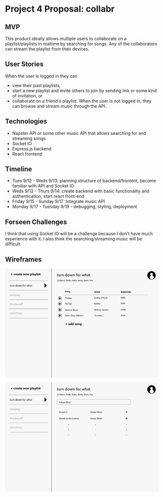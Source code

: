 # Project 4 Proposal: collabr

## MVP
This product ideally allows multiple users to collaborate on a playlist/playlists in realtime by searching for songs. Any of the collaborators can stream the playlist from their devices.


## User Stories
When the user is logged in they can 
- view their past playlists,
- start a new playlist and invite others to join by sending link or some kind of invitation, or
- collaborate on a friend's playlist.
When the user is not logged in, they can browse and stream music through the API.


## Technologies
- Napster API or some other music API that allows searching for and streaming songs
- Socket IO
- Express.js backend
- React frontend


## Timeline
- Tues 9/12 - Weds 9/13: planning structure of backend/frontent, become familiar with API and Socket IO
- Weds 9/13 - Thurs 9/14: create backend with basic functionality and authentication, start react front-end
- Friday 9/15 - Sunday 9/17 :Integrate music API
- Monday 9/17 - Tuesday 9/19 - debugging, styling, deployment

## Forseen Challenges
I think that using Socket IO will be a challenge because I don't have much experience with it. I also think the searching/streaming music will be difficult.  

## Wireframes

![wireframe](https://github.com/jlgraves3/Project-4-Proposal/blob/master/Desktop%20HD.png?raw=true)

![wireframe](https://github.com/jlgraves3/Project-4-Proposal/blob/master/Desktop%20HD%20Copy.png?raw=true)
